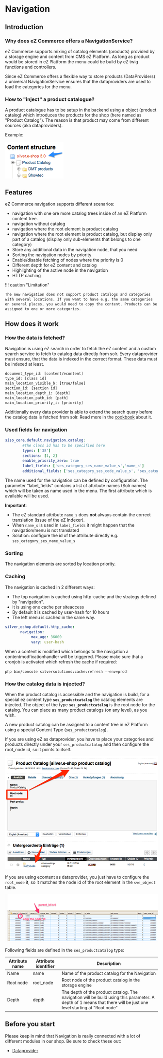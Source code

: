 # Navigation

## Introduction

### Why does eZ Commerce offers a NavigationService?

eZ Commerce supports mixing of catalog elements (products) provided by a storage engine and content from CMS eZ Platform. As long as product would be stored in eZ Platform the menu could be build by eZ twig functions and controllers. 

Since eZ Commerce offers a flexible way to store products (DataProviders) a universal NavigationService ensures that the dataproviders are used to load the categories for the menu. 

### How to "inject" a product catalogue?

A product catalogue has to be setup in the backend using a object (product catalog) which introduces the products for the shop (here named as "Product Catalog"). The reason is that product may come from different sources (aka dataproviders). 

Example: 

![](../img/navigation_5.png)

## Features

eZ Commerce navigation supports different scenarios:

- navigation with one ore more catalog trees inside of an eZ Platform content tree.
- navigation without catalog
- navigation where the root element is product catalog
- navigation where the root element is product catalog, but display only part of a catalog (display only sub-elements that belongs to one category)
- Store any additional data in the navigation node, that you need
- Sorting the navigation nodes by priority
- Enable/disable fetching of nodes where the priority is 0
- Different depth for eZ content and catalog
- Highlighting of the active node in the navigation
- HTTP caching  

!!! caution "Limitation"

    The new navigation does not support product catalogs and categories with several locations. If you want to have e.g. the same categories on several places, you would need to copy the content. Products can be assigned to one or more categories.

## How does it work

### How the data is fetched?

Navigation is using eZ search in order to fetch the eZ content and a custom search service to fetch to catalog data directly from solr. Every dataprovider must ensure, that the data is indexed in the correct format. These data must be indexed at least.

``` 
document_type_id: [content/econtent]
type_id: [class id]
main_location_visible_b: [true/false]
section_id: [section id]
main_location_depth_i: [depth]
main_location_path_id: [path]
main_location_priority_i: [priority]
```

Additionally every data provider is able to extend the search query before the catalog data is fetched from solr. Read more in the [cookbook](navigation_cookbook.md) about it.

### Used fields for navigation

``` yaml
siso_core.default.navigation.catalog:
        #the class id has to be specified here
        types: ['38']
        sections: [1, 2]
        enable_priority_zero: true
        label_fields: ['ses_category_ses_name_value_s','name_s']
        additional_fields: ['ses_category_ses_code_value_s', 'ses_category_ses_name_value_s' ]
```

The name used for the navigation can be defined by configuration. The parameter "label\_fields" contains a list of attribute names (Solr names) which will be taken as name used in the menu. The first attribute which is available will be used. 

**Important**:

  - The eZ standard attribute `name_s` does **not** always contain the correct translation (issue of the eZ Indexer). 
  - When `name_s` is used in `label_fields` it might happen that the navigation/menu is not translated
  - Solution: configure the id of the attribute directly e.g. `ses_category_ses_name_value_s`

### Sorting

The navigation elements are sorted by location priority.

### Caching

The navigation is cached in 2 different ways:

- The top navigation is cached using http-cache and the strategy defined by "navigation".
- It is using one cache per siteaccess
- By default it is cached by user-hash for 10 hours  
- The left menu is cached in the same way. 

``` yaml
silver_eshop.default.http_cache:
       navigation:
            max_age: 36000
            vary: user-hash
```

When a content is modified which belongs to the navigation a contentmodficationhandler will be triggered. Please make sure that a cronjob is activated which refresh the cache if required:

`php bin/console silversolutions:cache:refresh --env=prod`

### How the catalog data is injected?

When the product catalog is accessible and the navigation is build, for a special ez content type **`ses_productcatalog`** the catalog elements are injected. The object of the type **`ses_productcatalog`** is the root node for the catalog. You can place as many product catalogs (on any level), as you wish. 

A new product catalog can be assigned to a content tree in eZ Platform using a special Content Type (`ses_productcatalog`).

If you are using eZ as dataprovider, you have to place your categories and products directly under your `ses_productcatalog` and then configure the root\_node id, so it points to itself.

![](../img/navigation_6.png)

If you are using econtent as dataprovider, you just have to configure the `root_node` it, so it matches the node id of the root element in the `sve_object` table.

![](../img/navigation_7.png)

Following fields are defined in the `ses_productcatalog` type:

|Attribute name|Attribute identifier|Description|
|--- |--- |--- |
|Name|name|Name of the product catalog for the Navigation|
|Root node|root_node|Root node of the product catalog in the storage engine|
|Depth|depth|The depth of the product catalog. The navigation will be build using this parameter. A depth of 1 means that there will be just one level starting at "Root node"|

## Before you start 

Please keep in mind that Navigation is really connected with a lot of different modules in our shop. Be sure to check these out:

- [Dataprovider](../catalog/catalog_feature_list/catalog_data_providers_products_from_different_sources.md)
